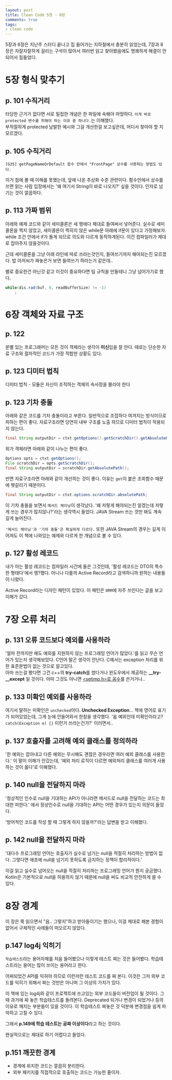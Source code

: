 ```yaml
---
layout: post
title: Clean Code 5장 - 8장
comments: true
tags:
- clean code
---
```


5장과 6장은 지난주 스터디 끝나고 집 들어가는 지하철에서 충분히 읽었는데, 7장과 8장은 자잘자잘하게 걸리는 구석이 많아서 여러번 읽고 찾아봤음에도 명쾌하게 해결이 안되어서 힘들었다.     

# 5장 형식 맞추기
## p. 101 수직거리
타당한 근거가 없다면 서로 밀접한 개념은 한 파일에 속해야 마땅하다. `이게 바로 protected 변수를 피해야 하는 이유 중 하나다.`는 이해했다.     
부적절하게 protected 남발한 예시와 그걸 개선한걸 보고싶은데, 어디서 찾아야 할 지 모르겠다.     

## p. 105 수직거리
`[G35] getPageNameOrDefault 함수 안에서 "FrontPage" 상수를 사용하는 방법도 있다.`     

이거 첨에 볼 때 이해를 못했는데, 앞에 나온 추상화 수준 관련이다. 함수안에서 상수를 쓰면 읽는 사람 입장에서는 '왜 여기서 String이 바로 나오지?' 싶을 것이다. 인자로 넘기는 것이 깔끔하다.     

## p. 113 가짜 범위
아래와 예제 코드와 같이 세미콜론은 새 행에다 제대로 들여써서 넣어준다. 실수로 세미콜론을 찍지 않았고, 세미콜론이 찍히지 않은 while문 아래에 if문이 있다고 가정해보자. while 조건 안에서 if가 돌게 되므로 의도와 다르게 동작하게된다. 이건 컴파일러가 제대로 잡아주지 않을것이다.     

근데 세미콜론을 그냥 아래 라인에 따로 쓰라는것인지, 들여쓰기까지 해야되는진 모르겠다. 밥 아저씨가 짜놓은거 보면 들여쓰기 하라는거 같은데..     

별로 중요한건 아닌것 같고 이것이 중요하다면 팀 규칙을 만들테니 그냥 넘어가기로 했다.     
``` java
while(dis.rad(buf, 0, readBufferSize) != -1)
    ;
```


# 6장 객체와 자료 구조
## p. 122
분별 있는 프로그래머는 모든 것이 객체라는 생각이 **미신**임을 잘 안다. 때로는 단순한 자료 구조와 절차적인 코드가 가장 적합한 상황도 있다.     

## p. 123 디미터 법칙
디미터 법칙 - 모듈은 자신이 조작하는 객체의 속사정을 몰라야 한다     

## p. 123 기차 충돌
아래와 같은 코드를 기차 충돌이라고 부른다. 일반적으로 조잡하다 여겨지는 방식이므로 피하는 편이 좋다. 자료구조라면 당연히 내부 구조를 노출 하므로 디미터 법칙이 적용되지 않는다.     
``` java
final String outputDir = ctxt.getOptions().getScratchDir().getAbsolutePath();
```

위가 객체라면 아래와 같이 나누는 편이 좋다.     
``` java
Options opts = ctxt.getOptions();
File scratchDir = opts.getScratchDir();
final String outputDir = scratchDir.getAbsolutePath();
```

반면 자료구조라면 아래와 같이 개선하는 것이 좋다. 이유는 `get`이 붙은 조회함수 때문에 헷갈리기 때문이다.     
``` java
final String outputDir = ctxt.options.scratchDir.absolutePath;
```

이 기차 충돌을 보면서 `메서드 체이닝`이 생각났다. '왜 저렇게 해야되는진 알겠는데 저렇게 쓰는 경우가 많지않나?'라는 생각역시 들었다. JAVA Stream 쓰는 것만 봐도 계속 길게 늘어진다.     

`'메서드 체이닝'과 '기차 충돌'은 확실하게 다르다.` 또한 JAVA Stream의 경우는 길게 이어져도 이 책에 나와있는 예제와 다르게 한 개념으로 볼 수 있다.     

## p. 127 활성 레코드
내가 아는 활성 레코드는 컴파일러 시간에 들은 그것인데, '활성 레코드는 DTO의 특수한 형태다'에서 엥?했다. 아니나 다를까 Active Record라고 검색하니까 원하는 내용들이 나왔다.     

Active Record라는 디자인 패턴이 있었다. 이 패턴은 `ORM`에 자주 쓰인다는 글을 보고 이해가 갔다.     


# 7장 오류 처리
## p. 131 오류 코드보다 예외를 사용하라
'얼마 전까지만 해도 예외를 지원하지 않는 프로그래밍 언어가 많았다.'를 읽고 무슨 언어가 있는지 생각해보았다. C언어 말곤 생각이 안난다. C예서는 exception 처리를 위한 표준문법이 없는 것으로 알고있다.     
아마 쓰는걸 봤다면 그건 c++의 **try-catch**를 썼다거나 윈도우에서 제공하는 **__try-__except** 일 것이다. 아마 그것도 아니면 [\<setjmp.h>로 꼼수](https://makerj.tistory.com/217)를 쓴거거나..     

## p. 133 미확인 예외를 사용하라
여기서 말하는 미확인은 `unchecked`이다. **Unchecked Exception**... 책에 영어로 표기가 되어있었는데, 그게 눈에 안들어와서 한참을 생각했다. '음 예외인데 미확인이라고? `catch(Exception e) {}` 이런거 쓰라는건가?' 이러면서..

## p. 137 호출자를 고려해 예외 클래스를 정의하라
'한 예외는 잡아내고 다른 예외는 무시해도 괜찮은 경우라면 여러 예외 클래스를 사용한다.' 이 말이 이해가 안갔는데, '예외 처리 로직이 다르면 예외처리 클래스를 여러개 사용하는 것이 옳다'로 이해했다.      

## p. 140 null을 전달하지 마라
'정상적인 인수로 null을 기대하는 API가 아니라면 메서드로 null을 전달하는 코드는 최대한 피한다.' 에서 정상인수로 null을 기대하는 API는 어떤 경우가 있는지 의문이 들었다.     

'방어적인 코드를 작성 할 때 그렇게 하지 않을까?'라는 답변을 받고 이해했다.     

## p. 142 null을 전달하지 마라
'대다수 프로그래밍 언어는 호출자가 실수로 넘기는 null을 적절히 처리하는 방법이 없다. 그렇다면 애초에 null을 넘기지 못하도록 금지하는 정책이 합리적이다.'     

이걸 읽고 실수로 넘어오는 null을 적절히 처리하는 프로그래밍 언어가 뭔지 궁금했다. Kotlin은 기본적으로 null을 허용하지 않기 때문에 null을 써도 비교적 안전하게 쓸 수 있다.     


# 8장 경계
이 장은 쭉 읽으면서 "음.. 그렇지"하고 받아들이기는 했으나, 이걸 제대로 해본 경험이 없어서 구체적인 사례들이 떠오르지 않았다.     

## p.147 log4j 익히기
`학습테스트`라는 용어자체를 처음 들어봤으나 이렇게 테스트 짜는 것은 들어봤다. 학습테스트라는 용어는 많이 쓰이는 용어라고 한다.     

어찌되었건 API를 익혀야 하므로 이런저런 테스트 코드를 짜 본다. 이것은 그저 외부 코드를 익히기 위해서 짜는 것만은 아니며 그 이상의 가치가 있다.     

이 책에 있는 log4j와 같이 프로젝트에 쓰고있는 외부 코드들이 버전업이 될 것이다. 그 때 과거에 짜 놓은 학습테스트를 돌려본다. Deprecated 되거나 변경이 되었거나 등의 이유로 깨지는 부분들이 있을 것이다. 이 학습테스트 짜놓은 것 덕분에 변경점을 쉽게 파악하고 고칠 수 있다.     

그래서 **p.149에 학습 테스트는 공짜 이상이다**라고 하는 것이다.     

현실적으로는 제대로 하기 어렵다고 들었다.     

## p.151 깨끗한 경계
- 경계에 위치한 코드는 깔끔히 분리한다.
- 외부 패키지를 직접적으로 호출하는 코드는 가능한 줄이자.
